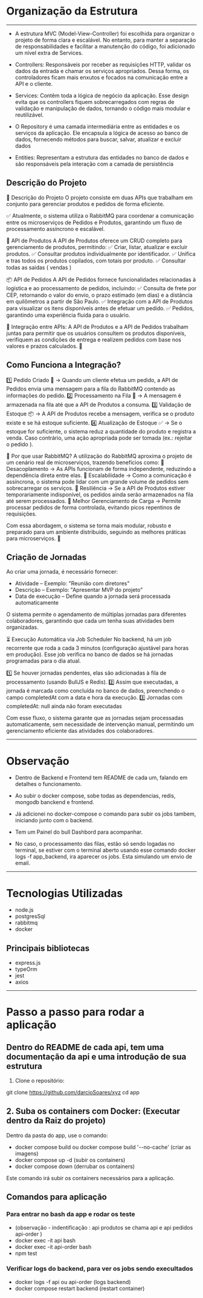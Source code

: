 # Organização da Estrutura
--------------------------------------------------------------------------------
- A estrutura MVC (Model-View-Controller) foi escolhida para organizar o projeto de forma clara e escalável. No entanto, para manter a separação de responsabilidades e facilitar a manutenção do código, foi adicionado um nível extra de Services.

- Controllers: Responsáveis por receber as requisições HTTP, validar os dados da entrada e chamar os serviços apropriados.
Dessa forma, os controladores ficam mais enxutos e focados na comunicação entre a API e o cliente.

- Services: Contêm toda a lógica de negócio da aplicação. Esse design evita que os controllers fiquem sobrecarregados com regras de validação e manipulação de dados, tornando o código mais modular e reutilizável.

- O Repository é uma camada intermediária entre as entidades e os serviços da aplicação. Ele encapsula a lógica de acesso ao banco de dados, fornecendo métodos para buscar, salvar, atualizar e excluir dados

- Entities: Representam a estrutura das entidades no banco de dados e são responsáveis pela interação com a camada de persistência

## Descrição do Projeto
📝 Descrição do Projeto
O projeto consiste em duas APIs que trabalham em conjunto para gerenciar produtos e pedidos de forma eficiente.

✅ Atualmente, o sistema utiliza o RabbitMQ para coordenar a comunicação entre os microserviços de Pedidos e Produtos, garantindo um fluxo de processamento assíncrono e escalável.

🛒 API de Produtos
A API de Produtos oferece um CRUD completo para gerenciamento de produtos, permitindo:
✅ Criar, listar, atualizar e excluir produtos.
✅ Consultar produtos individualmente por identificador.
✅ Unifica e tras todos os produtos copilados, com totais por produto.
✅ Consultar todas as saidas ( vendas )

📦 API de Pedidos
A API de Pedidos fornece funcionalidades relacionadas à logística e ao processamento de pedidos, incluindo:
✅ Consulta de frete por CEP, retornando o valor do envio, o prazo estimado (em dias) e a distância em quilômetros a partir de São Paulo.
✅ Integração com a API de Produtos para visualizar os itens disponíveis antes de efetuar um pedido.
✅ Pedidos, garantindo uma experiência fluida para o usuário.

🔗 Integração entre APIs:
A API de Produtos e a API de Pedidos trabalham juntas para permitir que os usuários consultem os produtos disponíveis, verifiquem as condições de entrega e realizem pedidos com base nos valores e prazos calculados. 🚀


## Como Funciona a Integração?
1️⃣ Pedido Criado 🛒 → Quando um cliente efetua um pedido, a API de Pedidos envia uma mensagem para a fila do RabbitMQ contendo as informações do pedido.
2️⃣ Processamento na Fila 📩 → A mensagem é armazenada na fila até que a API de Produtos a consuma.
3️⃣ Validação de Estoque 📦 → A API de Produtos recebe a mensagem, verifica se o produto existe e se há estoque suficiente.
4️⃣ Atualização de Estoque ✅ → Se o estoque for suficiente, o sistema reduz a quantidade do produto e registra a venda. Caso contrário, uma ação apropriada pode ser tomada (ex.: rejeitar o pedido ).

🚀 Por que usar RabbitMQ?
A utilização do RabbitMQ aproxima o projeto de um cenário real de microserviços, trazendo benefícios como:
🔹 Desacoplamento → As APIs funcionam de forma independente, reduzindo a dependência direta entre elas.
🔹 Escalabilidade → Como a comunicação é assíncrona, o sistema pode lidar com um grande volume de pedidos sem sobrecarregar os serviços.
🔹 Resiliência → Se a API de Produtos estiver temporariamente indisponível, os pedidos ainda serão armazenados na fila até serem processados.
🔹 Melhor Gerenciamento de Carga → Permite processar pedidos de forma controlada, evitando picos repentinos de requisições.

Com essa abordagem, o sistema se torna mais modular, robusto e preparado para um ambiente distribuído, seguindo as melhores práticas para microserviços. 🚀

## Criação de Jornadas
Ao criar uma jornada, é necessário fornecer:
- Atividade – Exemplo: "Reunião com diretores"
- Descrição – Exemplo: "Apresentar MVP do projeto"
- Data de execução – Define quando a jornada será processada automaticamente

O sistema permite o agendamento de múltiplas jornadas para diferentes colaboradores, garantindo que cada um tenha suas atividades bem organizadas.

⏳ Execução Automática via Job Scheduler
No backend, há um job recorrente que roda a cada 3 minutos (configuração ajustável para horas em produção). Esse job verifica no banco de dados se há jornadas programadas para o dia atual.

1️⃣ Se houver jornadas pendentes, elas são adicionadas à fila de processamento (usando BullJS e Redis).
2️⃣ Assim que executadas, a jornada é marcada como concluída no banco de dados, preenchendo o campo completedAt com a data e hora da execução.
3️⃣ Jornadas com completedAt: null ainda não foram executadas

Com esse fluxo, o sistema garante que as jornadas sejam processadas automaticamente, sem necessidade de intervenção manual, permitindo um gerenciamento eficiente das atividades dos colaboradores.

--------------------------------------------------------------------------------
# Observação 

- Dentro de Backend e Frontend tem README de cada um, falando em detalhes o funcionamento.

- Ao subir o docker compose, sobe todas as dependencias, redis, mongodb banckend e frontend.

- Já adicionei no docker-compose o comando para subir os jobs tambem, iniciando junto com o backend.

- Tem um Painel do bull Dashbord para acompanhar. 

- No caso, o processamento das filas, estão só sendo logadas no terminal, se estiver com o terminal aberto 
usando esse comando docker logs -f app_backend, ira aparecer os jobs. Esta simulando um envio de email. 
--------------------------------------------------------------------------------
# Tecnologias Utilizadas
- node.js
- postgresSql
- rabbitmq
- docker

## Principais bibliotecas
- express.js
- typeOrm
- jest
- axios
--------------------------------------------------------------------------------
# Passo a passo para rodar a aplicação

## Dentro do README de cada api, tem uma documentação da api e uma introdução de sua estrutura 

1. Clone o repositório:

git clone https://github.com/darcioSoares/xyz
cd app


## 2. Suba os containers com Docker: (Executar dentro da Raiz do projeto)

Dentro da pasta do app, use o comando:

- docker compose build  ou docker compose build '--no-cache' (criar as imagens)
- docker compose up -d (subir os containers)
- docker compose down (derrubar os containers)

Este comando irá subir os containers necessários para a aplicação.

## Comandos para aplicação
### Para entrar no bash da app e rodar os teste
- (observação - indentificação : api produtos se chama api e api pedidos api-order )
- docker exec -it api bash
- docker exec -it api-order bash
- npm test

### Verificar logs do backend, para ver os jobs sendo execultados
- docker logs -f api ou api-order (logs backend)
- docker compose restart backend (restart container)